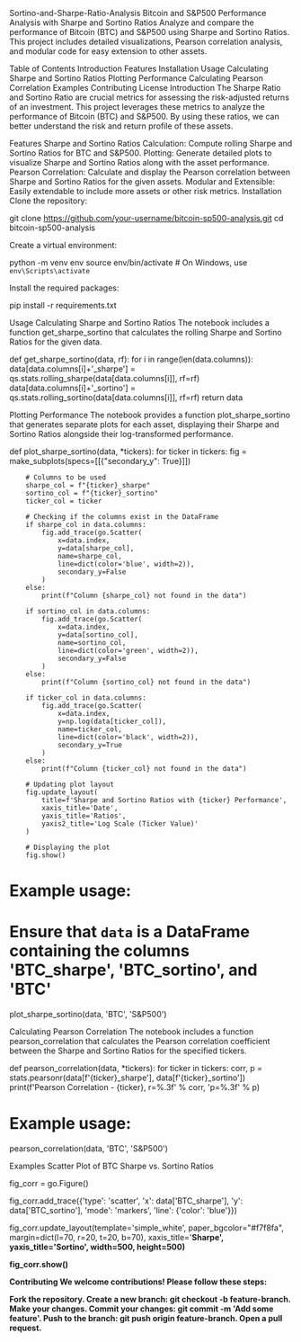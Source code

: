Sortino-and-Sharpe-Ratio-Analysis
Bitcoin and S&P500 Performance Analysis with Sharpe and Sortino Ratios
Analyze and compare the performance of Bitcoin (BTC) and S&P500 using Sharpe and Sortino Ratios. This project includes detailed visualizations, Pearson correlation analysis, and modular code for easy extension to other assets.

Table of Contents
Introduction
Features
Installation
Usage
Calculating Sharpe and Sortino Ratios
Plotting Performance
Calculating Pearson Correlation
Examples
Contributing
License
Introduction
The Sharpe Ratio and Sortino Ratio are crucial metrics for assessing the risk-adjusted returns of an investment. This project leverages these metrics to analyze the performance of Bitcoin (BTC) and S&P500. By using these ratios, we can better understand the risk and return profile of these assets.

Features
Sharpe and Sortino Ratios Calculation: Compute rolling Sharpe and Sortino Ratios for BTC and S&P500.
Plotting: Generate detailed plots to visualize Sharpe and Sortino Ratios along with the asset performance.
Pearson Correlation: Calculate and display the Pearson correlation between Sharpe and Sortino Ratios for the given assets.
Modular and Extensible: Easily extendable to include more assets or other risk metrics.
Installation
Clone the repository:

git clone https://github.com/your-username/bitcoin-sp500-analysis.git
cd bitcoin-sp500-analysis

Create a virtual environment:

python -m venv env
source env/bin/activate  # On Windows, use `env\Scripts\activate`

Install the required packages:

pip install -r requirements.txt

Usage
Calculating Sharpe and Sortino Ratios
The notebook includes a function get_sharpe_sortino that calculates the rolling Sharpe and Sortino Ratios for the given data.

def get_sharpe_sortino(data, rf):
    for i in range(len(data.columns)):
        data[data.columns[i]+'_sharpe'] = qs.stats.rolling_sharpe(data[data.columns[i]], rf=rf)
        data[data.columns[i]+'_sortino'] = qs.stats.rolling_sortino(data[data.columns[i]], rf=rf)
    return data

Plotting Performance
The notebook provides a function plot_sharpe_sortino that generates separate plots for each asset, displaying their Sharpe and Sortino Ratios alongside their log-transformed performance.

def plot_sharpe_sortino(data, *tickers):
    for ticker in tickers:
        fig = make_subplots(specs=[[{"secondary_y": True}]])

        # Columns to be used
        sharpe_col = f"{ticker}_sharpe"
        sortino_col = f"{ticker}_sortino"
        ticker_col = ticker

        # Checking if the columns exist in the DataFrame
        if sharpe_col in data.columns:
            fig.add_trace(go.Scatter(
                x=data.index,
                y=data[sharpe_col],
                name=sharpe_col,
                line=dict(color='blue', width=2)),
                secondary_y=False
            )
        else:
            print(f"Column {sharpe_col} not found in the data")

        if sortino_col in data.columns:
            fig.add_trace(go.Scatter(
                x=data.index,
                y=data[sortino_col],
                name=sortino_col,
                line=dict(color='green', width=2)),
                secondary_y=False
            )
        else:
            print(f"Column {sortino_col} not found in the data")

        if ticker_col in data.columns:
            fig.add_trace(go.Scatter(
                x=data.index,
                y=np.log(data[ticker_col]),
                name=ticker_col,
                line=dict(color='black', width=2)),
                secondary_y=True
            )
        else:
            print(f"Column {ticker_col} not found in the data")

        # Updating plot layout
        fig.update_layout(
            title=f'Sharpe and Sortino Ratios with {ticker} Performance',
            xaxis_title='Date',
            yaxis_title='Ratios',
            yaxis2_title='Log Scale (Ticker Value)'
        )

        # Displaying the plot
        fig.show()

# Example usage:
# Ensure that `data` is a DataFrame containing the columns 'BTC_sharpe', 'BTC_sortino', and 'BTC'
plot_sharpe_sortino(data, 'BTC', 'S&P500')

Calculating Pearson Correlation
The notebook includes a function pearson_correlation that calculates the Pearson correlation coefficient between the Sharpe and Sortino Ratios for the specified tickers.

def pearson_correlation(data, *tickers):
    for ticker in tickers:
        corr, p = stats.pearsonr(data[f'{ticker}_sharpe'], data[f'{ticker}_sortino'])
        print(f'Pearson Correlation - {ticker}, r=%.3f' % corr, 'p=%.3f' % p)

# Example usage:
pearson_correlation(data, 'BTC', 'S&P500')

Examples
Scatter Plot of BTC Sharpe vs. Sortino Ratios

fig_corr = go.Figure()

fig_corr.add_trace({'type': 'scatter',
                    'x': data['BTC_sharpe'],
                    'y': data['BTC_sortino'],
                    'mode': 'markers',
                    'line': {'color': 'blue'}})

fig_corr.update_layout(template='simple_white', paper_bgcolor="#f7f8fa",
                       margin=dict(l=70, r=20, t=20, b=70),
                       xaxis_title='<b>Sharpe', yaxis_title='<b>Sortino',
                       width=500, height=500)

fig_corr.show()

Contributing
We welcome contributions! Please follow these steps:

Fork the repository.
Create a new branch: git checkout -b feature-branch.
Make your changes.
Commit your changes: git commit -m 'Add some feature'.
Push to the branch: git push origin feature-branch.
Open a pull request.
